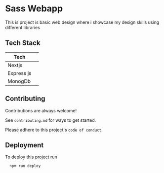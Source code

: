 
# Sass Webapp

This is project is basic web design where i showcase my design skills using different libraries



## Tech Stack

| Tech           |                                                                |
| ----------------- | ------------------------------------------------------------------ 
| Nextjs 
| Express js 
| MonogDb



## Contributing

Contributions are always welcome!

See `contributing.md` for ways to get started.

Please adhere to this project's `code of conduct`.


## Deployment

To deploy this project run

```bash
  npm run deploy
```




